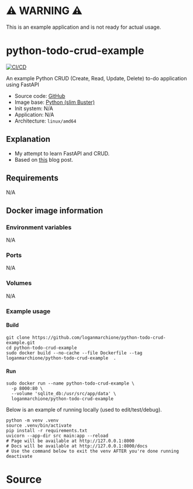 # ⚠️ WARNING ⚠️

This is an example application and is not ready for actual usage.

# python-todo-crud-example

[![CI/CD](https://github.com/loganmarchione/python-todo-crud-example/actions/workflows/main.yml/badge.svg)](https://github.com/loganmarchione/python-todo-crud-example/actions/workflows/main.yml)

An example Python CRUD (Create, Read, Update, Delete) to-do application using FastAPI
  - Source code: [GitHub](https://github.com/loganmarchione/python-todo-crud-example)
  - Image base: [Python (slim Buster)](https://hub.docker.com/_/python)
  - Init system: N/A
  - Application: N/A
  - Architecture: `linux/amd64`

## Explanation

  - My attempt to learn FastAPI and CRUD.
  - Based on [this](https://www.gormanalysis.com/blog/building-a-simple-crud-application-with-fastapi/#refactoring) blog post.

## Requirements
N/A

## Docker image information

### Environment variables
N/A

### Ports
N/A

### Volumes
N/A

### Example usage

#### Build

```
git clone https://github.com/loganmarchione/python-todo-crud-example.git
cd python-todo-crud-example
sudo docker build --no-cache --file Dockerfile --tag loganmarchione/python-todo-crud-example  .
```

#### Run

```
sudo docker run --name python-todo-crud-example \
  -p 8000:80 \
  --volume 'sqlite_db:/usr/src/app/data' \
  loganmarchione/python-todo-crud-example
```

Below is an example of running locally (used to edit/test/debug).

```
python -m venv .venv
source .venv/bin/activate
pip install -r requirements.txt
uvicorn --app-dir src main:app --reload
# Page will be available at http://127.0.0.1:8000
# Docs will be available at http://127.0.0.1:8000/docs
# Use the command below to exit the venv AFTER you're done running
deactivate
```

# Source


